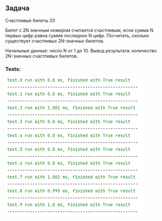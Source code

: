 ## Задача

Счастливые билеты 20

Билет с 2N значным номером считается счастливым, если сумма N первых цифр равна
сумме последних N цифр. Посчитать, сколько существует счастливых 2N-значных
билетов.

Начальные данные: число N от 1 до 10. Вывод результата: количество 2N-значных
счастливых билетов.

### Tests:

![img.png](lucky_tickets.png)

